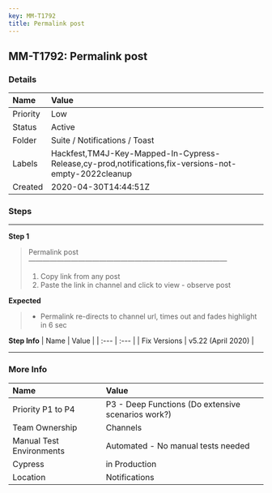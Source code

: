 ```yaml
---
key: MM-T1792
title: Permalink post
---
```


## MM-T1792: Permalink post

### Details

| Name     | Value                                                                                                |
| :------- | :--------------------------------------------------------------------------------------------------- |
| Priority | Low                                                                                                  |
| Status   | Active                                                                                               |
| Folder   | Suite / Notifications / Toast                                                                        |
| Labels   | Hackfest,TM4J-Key-Mapped-In-Cypress-Release,cy-prod,notifications,fix-versions-not-empty-2022cleanup |
| Created  | 2020-04-30T14:44:51Z                                                                                 |

### Steps

<hr/>

**Step 1**

> <article>Permalink post<br>————————————————————————————<ol><li>Copy link from any post</li><li>Paste the link in channel and click to view - observe post</li></ol></article>

**Expected**

> <article><ul><li>Permalink re-directs to channel url, times out and fades highlight in 6 sec</li></ul></article>

**Step Info**
| Name | Value |
| :--- | :--- |
| Fix Versions | v5.22 (April 2020) |

<hr/>

### More Info

| Name                     | Value                                              |
| :----------------------- | :------------------------------------------------- |
| Priority P1 to P4        | P3 - Deep Functions (Do extensive scenarios work?) |
| Team Ownership           | Channels                                           |
| Manual Test Environments | Automated - No manual tests needed                 |
| Cypress                  | in Production                                      |
| Location                 | Notifications                                      |
